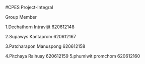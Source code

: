 #CPES Project-Integral

Group Member

1.Dechathorn Intravijit 620612148

2.Supawys Kantaprom 620612167

3.Patcharapon Manuspong 620612158

4.Pitchaya Raihuay 620612159
5.phumiwit promchom 620612160
